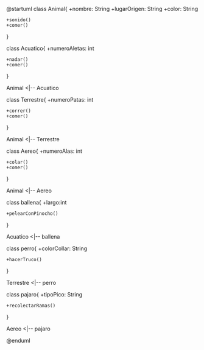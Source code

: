 @startuml
class Animal{
    +nombre: String
    +lugarOrigen: String
    +color: String

    +sonido()
    +comer()
}

class Acuatico{
    +numeroAletas: int

    +nadar()
    +comer()
}

Animal <|-- Acuatico

class Terrestre{
    +numeroPatas: int

    +correr()
    +comer()
}

Animal <|-- Terrestre

class Aereo{
    +numeroAlas: int

    +colar()
    +comer()
}

Animal <|-- Aereo

class ballena{
    +largo:int

    +pelearConPinocho()
}

Acuatico <|-- ballena

class perro{
    +colorCollar: String

    +hacerTruco()
}

Terrestre <|-- perro

class pajaro{
    +tipoPico: String

    +recolectarRamas()
}

Aereo <|-- pajaro

@enduml